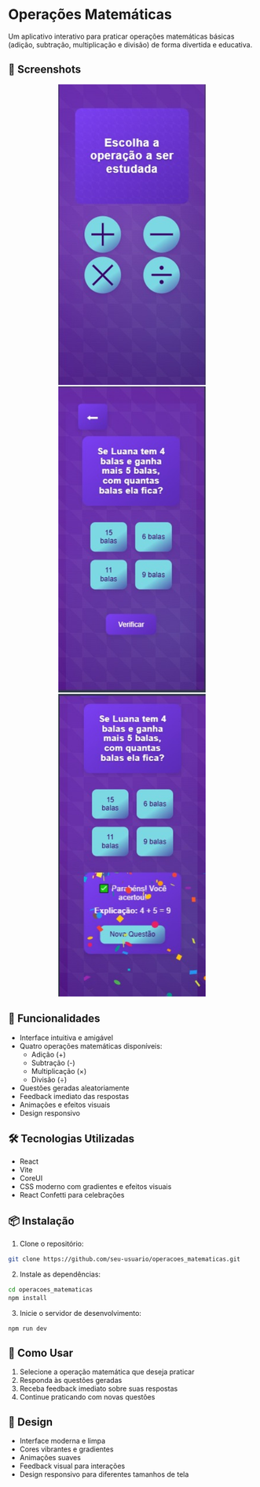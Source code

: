 # Operações Matemáticas

Um aplicativo interativo para praticar operações matemáticas básicas (adição, subtração, multiplicação e divisão) de forma divertida e educativa.

## 📸 Screenshots

<div align="center">
  <img src="src/assets/imagens/img1.jpeg" alt="Tela Inicial" width="300"/>
  <img src="src/assets/imagens/img2.jpeg" alt="Tela de Prática" width="300"/>
  <img src="src/assets/imagens/img3.jpeg" alt="Tela de Prática" width="300"/>
</div>

## 🚀 Funcionalidades

- Interface intuitiva e amigável
- Quatro operações matemáticas disponíveis:
  - Adição (+)
  - Subtração (-)
  - Multiplicação (×)
  - Divisão (÷)
- Questões geradas aleatoriamente
- Feedback imediato das respostas
- Animações e efeitos visuais
- Design responsivo

## 🛠️ Tecnologias Utilizadas

- React
- Vite
- CoreUI
- CSS moderno com gradientes e efeitos visuais
- React Confetti para celebrações

## 📦 Instalação

1. Clone o repositório:
```bash
git clone https://github.com/seu-usuario/operacoes_matematicas.git
```

2. Instale as dependências:
```bash
cd operacoes_matematicas
npm install
```

3. Inicie o servidor de desenvolvimento:
```bash
npm run dev
```

## 🎯 Como Usar

1. Selecione a operação matemática que deseja praticar
2. Responda às questões geradas
3. Receba feedback imediato sobre suas respostas
4. Continue praticando com novas questões

## 🎨 Design

- Interface moderna e limpa
- Cores vibrantes e gradientes
- Animações suaves
- Feedback visual para interações
- Design responsivo para diferentes tamanhos de tela


